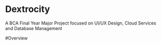 # Dextrocity
A BCA Final Year Major Project focused on UI/UX Design, Cloud Services and Database Management

#Overview
